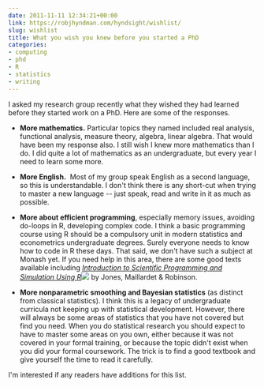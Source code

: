 ```yaml
---
date: 2011-11-11 12:34:21+00:00
link: https://robjhyndman.com/hyndsight/wishlist/
slug: wishlist
title: What you wish you knew before you started a PhD
categories:
- computing
- phd
- R
- statistics
- writing
---
```


I asked my research group recently what they wished they had learned before they started work on a PhD. Here are some of the responses.<!-- more -->


  * **More mathematics.** Particular topics they named included real analysis, functional analysis, measure theory, algebra, linear algebra. That would have been my response also. I still wish I knew more mathematics than I do. I did quite a lot of mathematics as an undergraduate, but every year I need to learn some more.

  * **More English.**  Most of my group speak English as a second language, so this is understandable. I don't think there is any short-cut when trying to master a new language -- just speak, read and write in it as much as possible.

  * **More about efficient programming**, especially memory issues, avoiding do-loops in R, developing complex code. I think a basic programming course using R should be a compulsory unit in modern statistics and econometrics undergraduate degrees. Surely everyone needs to know how to code in R these days. That said, we don't have such a subject at Monash yet. If you need help in this area, there are some good texts available including _[Introduction to Scientific Programming and Simulation Using R](http://www.amazon.com/gp/product/1420068725/ref=as_li_ss_tl?ie=UTF8&tag=prorobjhyn-20&linkCode=as2&camp=217145&creative=399369&creativeASIN=1420068725)![](http://www.assoc-amazon.com/e/ir?t=prorobjhyn-20&l=as2&o=1&a=1420068725&camp=217145&creative=399369)_ by Jones, Maillardet & Robinson.


  * **More nonparametric smoothing and Bayesian statistics** (as distinct from classical statistics). I think this is a legacy of undergraduate curricula not keeping up with statistical development. However, there will always be some areas of statistics that you have not covered but find you need. When you do statistical research you should expect to have to master some areas on you own, either because it was not covered in your formal training, or because the topic didn't exist when you did your formal coursework. The trick is to find a good textbook and give yourself the time to read it carefully.



I'm interested if any readers have additions for this list.
